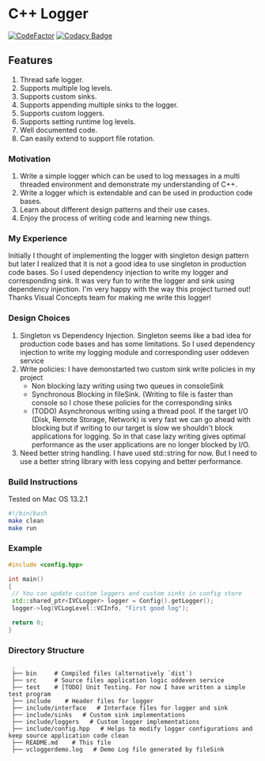 
# C++ Logger

[![CodeFactor](https://www.codefactor.io/repository/github/anishellore/vclogger/badge)](https://www.codefactor.io/repository/github/anishellore/vclogger)
[![Codacy Badge](https://app.codacy.com/project/badge/Grade/81628150fc744467b8df864879318137)](https://www.codacy.com/gh/AnishEllore/vclogger/dashboard?utm_source=github.com&amp;utm_medium=referral&amp;utm_content=AnishEllore/vclogger&amp;utm_campaign=Badge_Grade)

## Features

1. Thread safe logger.
2. Supports multiple log levels.
3. Supports custom sinks.
4. Supports appending multiple sinks to the logger.
5. Supports custom loggers.
6. Supports setting runtime log levels.
7. Well documented code.
8. Can easily extend to support file rotation.

### Motivation

1. Write a simple logger which can be used to log messages in a multi threaded environment and demonstrate my understanding of C++.
2. Write a logger which is extendable and can be used in production code bases.
3. Learn about different design patterns and their use cases.
4. Enjoy the process of writing code and learning new things.

### My Experience

Initially I thought of implementing the logger with singleton design pattern but later I realized that it is not a good idea to use singleton in production code bases. So I used dependency injection to write my logger and corresponding sink. It was very fun to write the logger and sink using dependency injection. I'm very happy with the way this project turned out! Thanks Visual Concepts team for making me write this logger!

### Design Choices

1. Singleton vs Dependency Injection. Singleton seems like a bad idea for production code bases and has some limitations. So I used dependency injection to write my logging module and corresponding user oddeven service
2. Write policies: I have demonstarted two custom sink write policies in my project
    - Non blocking lazy writing using two queues in consoleSink
    - Synchronous Blocking in fileSink. (Writing to file is faster than console so I chose these policies for the corresponding sinks
    - (TODO) Asynchronous writing using a thread pool.
If the target I/O (Disk, Remote Storage, Network) is very fast we can go ahead with blocking but if writing to our target is slow we shouldn't block applications for logging. So in that case lazy writing gives optimal performance as the user applications are no longer blocked by I/O.
3. Need better string handling. I have used std::string for now. But I need to use a better string library with less copying and better performance.

### Build Instructions

Tested on Mac OS 13.2.1

```bash
#!/bin/bash
make clean
make run
```

### Example

```cpp
#include <config.hpp>

int main()
{
 // You can update custom loggers and custom sinks in config store
 std::shared_ptr<IVCLogger> logger = Config().getLogger();
 logger->log(VCLogLevel::VCInfo, "First good log");

 return 0;
}
```

### Directory Structure

```text
 .
 ├── bin     # Compiled files (alternatively `dist`)
 ├── src     # Source files application logic oddeven service
 ├── test    # [TODO] Unit Testing. For now I have written a simple test program
 ├── include    # Header files for logger
 ├── include/interface   # Interface files for logger and sink
 ├── include/sinks   # Custom sink implementations
 ├── include/loggers   # Custom logger implementations
 ├── include/config.hpp   # Helps to modify logger configurations and keep source application code clean
 ├── README.md    # This file
 ├── vcloggerdemo.log   # Demo Log file generated by fileSink
```
